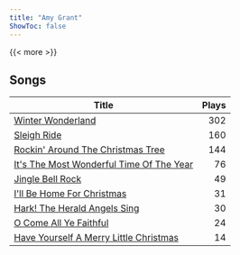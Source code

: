 ```yaml
---
title: "Amy Grant"
ShowToc: false
---
```


{{< more >}}

## Songs
Title | Plays 
----- | -----: 
[Winter Wonderland](/songs/winter-wonderland) | 302
[Sleigh Ride](/songs/sleigh-ride) | 160
[Rockin' Around The Christmas Tree](/songs/rockin-around-the-christmas-tree) | 144
[It's The Most Wonderful Time Of The Year](/songs/its-the-most-wonderful-time-of-the-year) | 76
[Jingle Bell Rock](/songs/jingle-bell-rock) | 49
[I'll Be Home For Christmas](/songs/ill-be-home-for-christmas) | 31
[Hark! The Herald Angels Sing](/songs/hark-the-herald-angels-sing) | 30
[O Come All Ye Faithful](/songs/o-come-all-ye-faithful) | 24
[Have Yourself A Merry Little Christmas](/songs/have-yourself-a-merry-little-christmas) | 14

